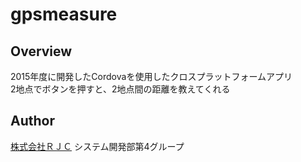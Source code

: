 # gpsmeasure

## Overview
2015年度に開発したCordovaを使用したクロスプラットフォームアプリ<br>
2地点でボタンを押すと、2地点間の距離を教えてくれる

## Author
[株式会社ＲＪＣ](https://www.r-jc.jp/) システム開発部第4グループ
